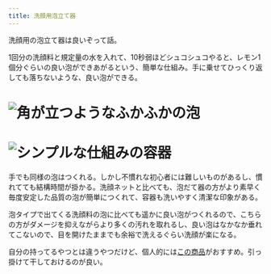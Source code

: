 ```yaml
---
title: 洗顔用泡立て器
---
```

洗顔用の泡立て器は良いぞって話。

1回分の洗顔料と規定量の水を入れて、10秒弱ほどシュコシュコやると、レモン1個分ぐらいの良い泡ができあがるという、簡単な仕組み。手に乗せてひっくり返しても落ちないような、良い泡ができる。

![](https://lh3.googleusercontent.com/docs/ADP-6oF2nzdMhzFDSOpe_VPyhnFpUT_9jf1bbNmF3brPhhrAnP3UcmOdsiFwb7Po1-2cBTnzyLNqHUVh27k6OSmhUiPODvmJU8s_WNf4QXDOv5Lffuqak9APNIq29m_ExH6XEvwskt6NzCG7bIMGQOvEB5NipZGN77-3tC5nILcZPO46_UAUauyhNY7mjl-vs3-ubeLoUBxQfewA7GlYIyCSJy3xB_5HQ1HRinSH4rgJ4FlaTd7djEi89pDXWEOOyShWibO4NksIX2eQ6CXz81HxMJ50J5U7F1twC3vVIpmXyJfcu1mySSu21ZvjP7Ts-aKZjavwzi35RZcl6csFWBKbuF6iS5zmFQHImKwxR6_-gHNrc0JUbz6AJbL_RDzYs14tHnHsdyaS_4AZs1ILfowTTniY62kMD4iyDjQHqRGomFlxE3FFtnKX-HnoZ5Efi46-p7F9Mz4qZfdUOycyvgBRLPrea_3D-QwJHlotcVdsSUC8Mi9lQrasNEsbPT5z6h0cNnAeL8BV1RTs8-AyddWfO8pt160GWOEultbQyUKpxqcyj6DWCF6UUkPBcFX4b-MEmtqCdTYglMH-FXW3rFIqlMYj4FunXJMdLGekhBmpHWO8b6XYt3mPBMdWvHsSFwusg6YXHPN5Oe3JZjmAEEqX-ixDIzMKv6VkOTHYLP_-qV0qfkR6-j7Oc2KUQb6hDh0J9aTAAYzHNrKXyhM1CeDP4PLujCbhNEKG0RGVFCq-NKKTSIYRyPZZAhQ6M0tREvUUgC-Ub9PR2ccfdF5jhwYWBXkKGu0wUCvnVUf58xmK6b2grbtJ78F84QNpAPsjMkh3-LD95w7Vr93gKmnQ7roF95-JkLlbSsjY26kKulCE_sONQ0dwdWzknW_pgcfCrKbQbnv5H2YtXIOhAaxtcYvVExMaefwZGIPzDVA_gO9cwQFEguWJsFTmM-W72ggN47IN5BKlqVSwWuCgbYPJVUvzw7B1EYrQFlBfT746MTRcRP_nFhPk8qSRT0H-oyoyMVkaWR97Cc9waEmgnApj8bpYVO6LCtyzf4zYgNqK9FrRQe2nK1plfgrjGT37H6yGKVTKOB8Qj2kfIRmDyT1s2a8GK5-ifaN2q7ie5dim3DSL-7-kvbBJNQKRDMUnyFNCZXXvQc3FfQZGXwp58J4IUSkPIuEFLeLCIabE1wdVo6gBmTeU1cc53hi5vVIk8bCcpWBgsMv7_T_fpAcwuyUBXsdaMxXNQgYz-xdRdq6FtnB6vkxADIho "角が立つようなふかふかの泡")
================================================================================================================================================================================================================================================================================================================================================================================================================================================================================================================================================================================================================================================================================================================================================================================================================================================================================================================================================================================================================================================================================================================================================================================================================================================================================================================================================================================

![](https://lh3.googleusercontent.com/docs/ADP-6oHkLIS_jUbew9dBNKDP5SAznxPn91ieg0HZVWtmvX4Pi_q_OwEfPw7tqdIcSEp8i7sozIJLsT7y6s3TrJkRSf_6wz129ElekGNupQQkLySepSiNHoATPp2JytFcT86s12ET1y3eqAAzKPpHHFLo6MO4p1rIS1V4nFsGSAklox6KMOWAxkJwHPxGsHp_iF63ZD8aroHXoIAbj1mTof8XMr4GL_FxV4yLwYhmrmQvQoQpifbQYs3F63IxlXErB17dhmKrn2xRhsVXZnvY2XzjWrGKnSOILdMOTJM-XARDXBoXd1L4mMhMxhZeqE05-dx7p7HNOZafgPGNN8cldsdZ24XkOFf8X3k0Tpv-h02FYhyHrX7RkbXHowlbXXctzIArFAHM_JReABPkqroqn20VbcbmqIh9p4557S2nH-LQDJDwptxS6sL56n3NPfJjsZaAF1UJzs6N08WSaJ_P0KolLnBo3R4hyuJioqaOb0J5X5TcJEBi77Vq0DTZNVy7QThvoXs1m6hBXIwOrTLLTjS2f0Ts5romyX-uHo-2HwR4GfKRDL1IFGLHy8odTW-NBa_5Z_fwH6HxVjyI9OTltBP_z8ZkI0ssaX6o8iMaB6mHHP6s6EGtZlLqL9ado4tkvca9_u3LPWwzhb3gdqx5pdJVjTnhqz7zzddRNVpYLMmeqXQbmJEXkvTYaJKY8mzFnbkoGgMthbmU026DNxIpH2Pvmd6ggi4qew18wA_CCi1vrNjEFv6HmdTI8jbECLzDvf9Qy5Uh8GINW8gKtOnPDfnOp_MnxrMlRPKiMlhKftqG__Kdamx0ZV17yEQjNS75Oq6m6zFAvEEnt7v_I5k3N2P_VxDYdUSnUYeZnJsQ576itPrV3-K7uXr1rDn8fSRMPCzNa7vFH7gpry-dOVDXndbnbciCjZw3Q9ag2hMRxDPU2bL5oiCQneW_nHEP5Do9K5VJywwGTe7TJJx1lO5Tp8BeM9gUIzlMJO4pCXCaTgsdEG2yn2sW_Mqpg1rRH_56s4rGr3ejjQBgP2oxMM0nuzMNwHPo4rfNm9fXrMfyzDvPQDogbORuziQbwYfdZQsPUOVK1yF-_X5HWtStEI1TdUHOpgL8rWWXLhr2EyiFXP47f0DFV2lNSxUGENMny4Lo_4PvjYsuwG76G-Jg3_mgPfkTn7uXMKz7Ovd9j6KKd-RUwGtaGCwXN2wwZ0KZiJC9l8BNJyE_AVIOCmlHBXpndIz216yTd-8n0iHJaLfurjtfLSsti39I "シンプルな仕組みの容器")
==============================================================================================================================================================================================================================================================================================================================================================================================================================================================================================================================================================================================================================================================================================================================================================================================================================================================================================================================================================================================================================================================================================================================================================================================================================================================================================================================================================================

手でも同様の泡はつくれる。しかし不慣れな初心者には難しいものがあるし、慣れてても結構時間が掛かる。洗顔ネットと比べても、泡だて器の方がより素早く毎度安定した品質の泡が簡単につくれて、容器も洗いやすく清潔な印象がある。

泡タイプで出てくる洗顔料の泡に比べても遥かに良い泡がつくれるので、こちらの方がダメージを抑えながらより多くの汚れを取れるし、良い泡はなかなか垂れてこないので、目を開けたままでも余裕で洗えるぐらい洗顔が楽になる。

自分の持ってるやつとは違うやつだけど、個人的には[この商品](https://www.amazon.co.jp/dp/B09KMP9GDN)がおすすめ。引っ掛けて干しておけるのが良い。
